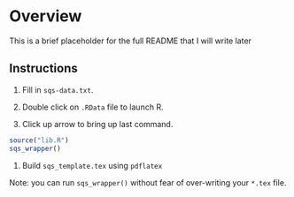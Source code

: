 
# Overview

This is a brief placeholder for the full README that I will write later


## Instructions

1. Fill in `sqs-data.txt`.

1. Double click on `.RData` file to launch R.

1. Click up arrow to bring up last command.
  ```r
  source("lib.R")
  sqs_wrapper()
  ```

1. Build `sqs_template.tex` using `pdflatex`


Note: you can run `sqs_wrapper()` without fear of over-writing your `*.tex` file.
